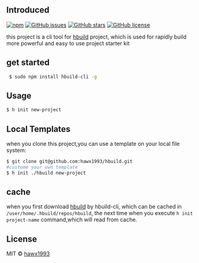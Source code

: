 
## Introduced

<p align="center">

[![npm](https://img.shields.io/npm/v/hbuild-cli.svg?style=flat)](https://www.npmjs.com/package/hbuild-cli)  [![GitHub issues](https://img.shields.io/github/issues/hawx1993/hbuild-cli.svg)](https://github.com/hawx1993/hbuild-cli/issues)  [![GitHub stars](https://img.shields.io/github/stars/hawx1993/hbuild-cli.svg)](https://github.com/hawx1993/hbuild-cli/stargazers)
[![GitHub license](https://img.shields.io/badge/license-MIT-blue.svg)](https://raw.githubusercontent.com/hawx1993/hbuild-cli/master/LICENSE)
</p>


this project is a cli tool for [hbuild](https://github.com/hawx1993/hbuild) project, which is used for rapidly build more powerful and easy to use project starter kit

## get started

```bash
 $ sudo npm install hbuild-cli -g
```

## Usage

```bash
$ h init new-project
```

## Local Templates

when you clone this project,you can  use a template on your local file system:

```bash
$ git clone git@github.com:hawx1993/hbuild.git
#custome your own template
$ h init ./hbuild new-project
```
## cache

when you first download [hbuild](https://github.com/hawx1993/hbuild) by hbuild-cli, which can be cached in `/user/home/.hbuild/repos/hbuild`, the next time when you execute `h init project-name` command,which will read from cache.


## License

MIT © [hawx1993](https://github.com/hawx1993)
